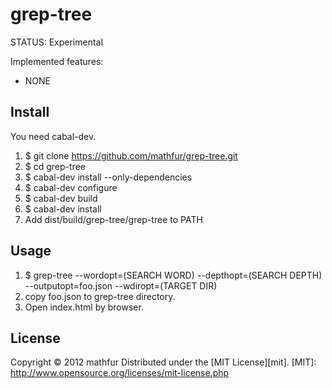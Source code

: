 grep-tree
=========
STATUS: Experimental

Implemented features:
 * NONE

Install
-------
You need cabal-dev.
 1. $ git clone https://github.com/mathfur/grep-tree.git
 2. $ cd grep-tree
 3. $ cabal-dev install --only-dependencies
 4. $ cabal-dev configure
 5. $ cabal-dev build
 6. $ cabal-dev install
 7. Add dist/build/grep-tree/grep-tree to PATH

Usage
-----
 1. $ grep-tree --wordopt=(SEARCH WORD) --depthopt=(SEARCH DEPTH) --outputopt=foo.json --wdiropt=(TARGET DIR)
 2. copy foo.json to grep-tree directory.
 3. Open index.html by browser.

License
-------
Copyright &copy; 2012 mathfur
Distributed under the [MIT License][mit].
[MIT]: http://www.opensource.org/licenses/mit-license.php
